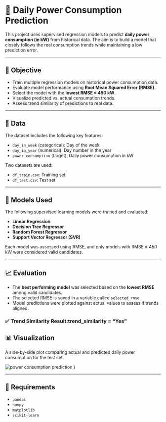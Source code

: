 # 🔌 Daily Power Consumption Prediction

This project uses supervised regression models to predict **daily power consumption (in kW)** from historical data. The aim is to build a model that closely follows the real consumption trends while maintaining a low prediction error.

---

## 🎯 Objective

- Train multiple regression models on historical power consumption data.
- Evaluate model performance using **Root Mean Squared Error (RMSE)**.
- Select the model with the **lowest RMSE ≤ 450 kW**.
- Visualize predicted vs. actual consumption trends.
- Assess trend similarity of predictions to real data.

---

## 📂 Data

The dataset includes the following key features:
- `day_in_week` (categorical): Day of the week
- `day_in_year` (numerical): Day number in the year
- `power_consumption` (target): Daily power consumption in kW

Two datasets are used:
- `df_train.csv`: Training set
- `df_test.csv`: Test set

---

## 🤖 Models Used

The following supervised learning models were trained and evaluated:
- **Linear Regression**
- **Decision Tree Regressor**
- **Random Forest Regressor**
- **Support Vector Regressor (SVR)**

Each model was assessed using RMSE, and only models with RMSE ≤ 450 kW were considered valid candidates.

---

## 📈 Evaluation

- The **best performing model** was selected based on the **lowest RMSE** among valid candidates.
- The selected RMSE is saved in a variable called `selected_rmse`.
- Model predictions were plotted against actual values to assess if trends aligned.

### ✅ Trend Similarity Result:trend_similarity = “Yes”
## 📊 Visualization

A side-by-side plot comparing actual and predicted daily power consumption for the test set.

![power consumption prediction](![image](https://github.com/user-attachments/assets/09f5e159-df2a-4e83-b84c-9292e2eb70d9)
)
) <!-- Replace with actual image path if uploading -->

---

## 📌 Requirements

- `pandas`
- `numpy`
- `matplotlib`
- `scikit-learn`
